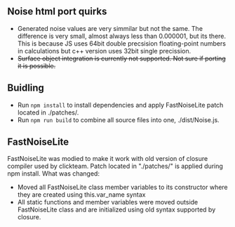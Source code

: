 ## Noise html port quirks

- Generated noise values are very simmilar but not the same. The difference is very small, almost always less than 0.000001, but its there.
  This is because JS uses 64bit double precsision floating-point numbers in calculations but c++ version uses 32bit single precission.
- ~~Surface object integration is currently not supported. Not sure if porting it is possible.~~


## Buidling

- Run `npm install` to install dependencies and apply FastNoiseLite patch located in ./patches/.
- Run `npm run build` to combine all source files into one, ./dist/Noise.js.


## FastNoiseLite

FastNoiseLite was modied to make it work with old version of closure compiler used by clickteam.
Patch located in "./patches/" is applied during npm install.
What was changed:
- Moved all FastNoiseLite class member variables to its constructor where they are created using this.var_name syntax
- All static functions and member variables were moved outside FastNoiseLite class and are initialized using old syntax supported by closure.